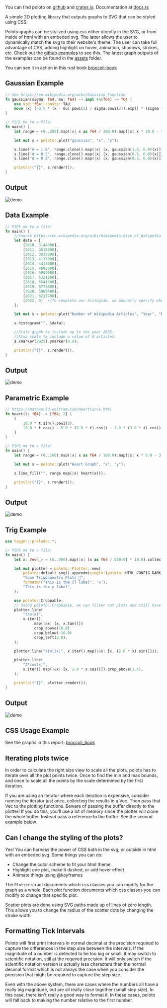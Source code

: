 
You can find poloto on [github](https://github.com/tiby312/poloto) and [crates.io](https://crates.io/crates/poloto).
Documentation at [docs.rs](https://docs.rs/poloto)

A simple 2D plotting library that outputs graphs to SVG that can be styled using CSS.

Poloto graphs can be stylized using css either directly in the SVG, or from inside of html with an embeded svg. The latter allows the user to dynamically match the svg to their website's theme. The user can take full advantage of CSS, adding highlight on hover, animation, shadows, strokes, etc. Check out the [github examples](https://github.com/tiby312/poloto/tree/master/examples) to see this. The latest graph outputs of the examples can be found in the [assets](https://github.com/tiby312/poloto/tree/master/assets) folder.

You can see it in action in this rust book [broccoli-book](https://tiby312.github.io/broccoli_report/)

## Gaussian Example

```rust
// See https://en.wikipedia.org/wiki/Gaussian_function
fn gaussian(sigma: f64, mu: f64) -> impl Fn(f64) -> f64 {
    use std::f64::consts::TAU;
    move |x| (-0.5 * (x - mu).powi(2) / sigma.powi(2)).exp() * (sigma * TAU).sqrt().recip()
}

// PIPE me to a file!
fn main() {
    let range = (0..200).map(|x| x as f64 / 200.0).map(|x| x * 10.0 - 5.0);

    let mut s = poloto::plot("gaussian", "x", "y");

    s.line("σ = 1.0", range.clone().map(|x| [x, gaussian(1.0, 0.0)(x)]));
    s.line("σ = 0.5", range.clone().map(|x| [x, gaussian(0.5, 0.0)(x)]));
    s.line("σ = 0.3", range.clone().map(|x| [x, gaussian(0.3, 0.0)(x)]));

    println!("{}", s.render());
}

```
## Output

<img src="./assets/gaussian.svg" alt="demo">


## Data Example

```rust
// PIPE me to a file!
fn main() {
    //Source https://en.wikipedia.org/wiki/Wikipedia:Size_of_Wikipedia
    let data = [
        [2010, 3144000],
        [2011, 3518000],
        [2012, 3835000],
        [2013, 4133000],
        [2014, 4413000],
        [2015, 4682000],
        [2016, 5045000],
        [2017, 5321200],
        [2018, 5541900],
        [2019, 5773600],
        [2020, 5989400],
        [2021, 6219700],
        [2022, 0]  //To complete our histogram, we manually specify when 2021 ends.
    ];

    let mut s = poloto::plot("Number of Wikipedia Articles", "Year", "Number of Articles");

    s.histogram("", &data);

    //Scale grpah to include up to the year 2025.
    //Also scale to include a value of 0 articles.
    s.xmarker(2025).ymarker(0.0);

    println!("{}", s.render());
}
```

## Output

<img src="./assets/simple.svg" alt="demo">


## Parametric Example

```rust
// https://mathworld.wolfram.com/HeartCurve.html
fn heart(t: f64) -> [f64; 2] {
    [
        16.0 * t.sin().powi(3),
        13.0 * t.cos() - 5.0 * (2.0 * t).cos() - 2.0 * (3.0 * t).cos() - (4.0 * t).cos(),
    ]
}

// PIPE me to a file!
fn main() {
    let range = (0..100).map(|x| x as f64 / 100.0).map(|x| x * 6.0 - 3.0);

    let mut s = poloto::plot("Heart Graph", "x", "y");

    s.line_fill("", range.map(|x| heart(x)));

    println!("{}", s.render());
}

```

## Output

<img src="./assets/heart.svg" alt="demo">


## Trig Example 

```rust
use tagger::prelude::*;

// PIPE me to a file!
fn main() {
    let x: Vec<_> = (0..500).map(|x| (x as f64 / 500.0) * 10.0).collect();

    let mut plotter = poloto::Plotter::new(
        poloto::default_svg().appendm(single!(poloto::HTML_CONFIG_DARK_DEFAULT)),
        "Some Trigonometry Plots 🥳",
        formatm!("This is the {} label", 'x'),
        "This is the y label",
    );

    use poloto::Croppable;
    // Using poloto::Croppable, we can filter out plots and still have discontinuity.
    plotter.line(
        "tan(x)",
        x.iter()
            .map(|&x| [x, x.tan()])
            .crop_above(10.0)
            .crop_below(-10.0)
            .crop_left(2.0),
    );

    plotter.line("sin(2x)", x.iter().map(|&x| [x, (2.0 * x).sin()]));

    plotter.line(
        "2*cos(x)",
        x.iter().map(|&x| [x, 2.0 * x.cos()]).crop_above(1.4),
    );

    println!("{}", plotter.render());
}

```

## Output

<img src="./assets/trig.svg" alt="demo">

## CSS Usage Example

See the graphs in this report: [broccoli_book](https://tiby312.github.io/broccoli_report/)


## Iterating plots twice

In order to calculate the right size view to scale all the plots, poloto has to iterate over all the plot
points twice. Once to find the min and max bounds, and once to scale all the points by the scale determined
by the first iteration. 

If you are using an iterator where each iteration is expensive, consider running the iterator just once,
collecting the results in a Vec. Then pass that Vec to the plotting functions. 
Beware of passing the buffer directly to the plotter! If you do this, you'll use a lot of memory since 
the plotter will clone the whole buffer. Instead pass a reference to the buffer. See the second example below.


## Can I change the styling of the plots?

Yes! You can harness the power of CSS both in the svg, or outside
in html with an embeded svg. Some things you can do:

 * Change the color scheme to fit your html theme.
 * Highlight one plot, make it dashed, or add hover effect
 * Animate things using @keyframes

The `Plotter` struct documents which css classes you can modify for the graph as a whole.
Each plot function documents which css classes you can modify to change that specific plot.

Scatter plots are done using SVG paths made up of lines of zero length. This allows you to change
the radius of the scatter dots by changing the stroke width.


## Formatting Tick Intervals

Poloto will first print intervals in normal decimal at the precision required to capture the differences
in the step size between the intervals. If the magnitude of a number is detected to be too big or small, it
may switch to scientific notation, still at the required precision. It will only switch if the scientific
notation version is actually less characters than the normal decimal format which is not always the case
when you consider the precision that might be required to capture the step size.

Even with the above system, there are cases where the numbers all have a really big magnitude, but
are all really close together (small step size). In this case, there isn't really a good way to format it.
In these cases, poloto will fall back to making the number relative to the first number.
